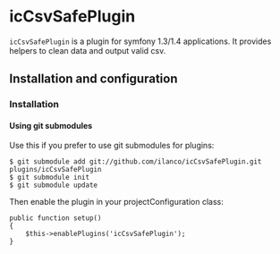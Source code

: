 # icCsvSafePlugin

`icCsvSafePlugin` is a plugin for symfony 1.3/1.4 applications. It provides helpers to clean data and output 
valid csv.


## Installation and configuration

### Installation

#### Using git submodules

Use this if you prefer to use git submodules for plugins:

    $ git submodule add git://github.com/ilanco/icCsvSafePlugin.git plugins/icCsvSafePlugin
    $ git submodule init
    $ git submodule update

Then enable the plugin in your projectConfiguration class:

    public function setup()
    {
        $this->enablePlugins('icCsvSafePlugin');
    }

